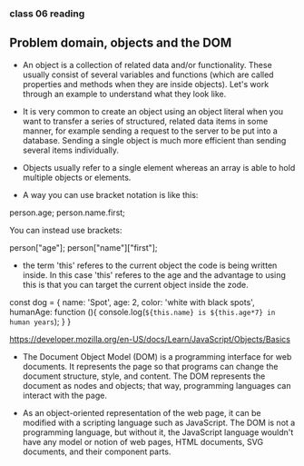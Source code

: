 ### class 06 reading

## Problem domain, objects and the DOM

- An object is a collection of related data and/or functionality. These usually consist of several variables and functions (which are called properties and methods when they are inside objects). Let's work through an example to understand what they look like.

- It is very common to create an object using an object literal when you want to transfer a series of structured, related data items in some manner, for example sending a request to the server to be put into a database. Sending a single object is much more efficient than sending several items individually.

- Objects usually refer to a single element whereas an array is able to hold multiple objects or elements.

- A way you can use bracket notation is like this:

person.age;
person.name.first;

You can instead use brackets:

person["age"];
person["name"]["first"];

- the term 'this' referes to the current object the code is being written inside. In this case 'this' referes to the age and the advantage to using this is that you can target the current object inside the zode.


const dog = {
  name: 'Spot',
  age: 2,
  color: 'white with black spots',
  humanAge: function (){
    console.log(`${this.name} is ${this.age*7} in human years`);
  }
}

https://developer.mozilla.org/en-US/docs/Learn/JavaScript/Objects/Basics


- The Document Object Model (DOM) is a programming interface for web documents. It represents the page so that programs can change the document structure, style, and content. The DOM represents the document as nodes and objects; that way, programming languages can interact with the page.

- As an object-oriented representation of the web page, it can be modified with a scripting language such as JavaScript. The DOM is not a programming language, but without it, the JavaScript language wouldn't have any model or notion of web pages, HTML documents, SVG documents, and their component parts.